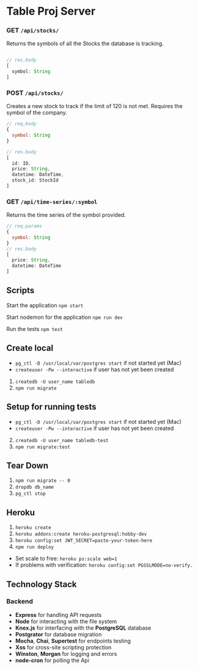 # Table Proj Server

### GET `/api/stocks/`

Returns the symbols of all the Stocks the database is tracking.

```js

// res.body
[
  symbol: String
]
```

### POST `/api/stocks/`

Creates a new stock to track if the limit of 120 is not met. Requires the symbol of the company.

```js
// req.body
{
  symbol: String
}

// res.body
[
  id: ID,
  price: String,
  datetime: DateTime,
  stock_id: StockId
]
```

### GET `/api/time-series/:symbol`

Returns the time series of the symbol provided.

```js
// req.params
{
  symbol: String
}
// res.body
[
  price: String,
  datetime: DateTime
]
```

## Scripts

Start the application `npm start`

Start nodemon for the application `npm run dev`

Run the tests `npm test`

## Create local

- `pg_ctl -D /usr/local/var/postgres start` if not started yet (Mac)
- `createuser -Pw --interactive` if user has not yet been created

1. `createdb -U user_name tabledb`
2. `npm run migrate`

## Setup for running tests

- `pg_ctl -D /usr/local/var/postgres start` if not started yet (Mac)
- `createuser -Pw --interactive` if user has not yet been created

2. `createdb -U user_name tabledb-test`
3. `npm run migrate:test`

## Tear Down

1. `npm run migrate -- 0`
2. `dropdb db_name`
3. `pg_ctl stop`

## Heroku

1. `heroku create`
2. `heroku addons:create heroku-postgresql:hobby-dev`
3. `heroku config:set JWT_SECRET=paste-your-token-here`
4. `npm run deploy`

- Set scale to free: `heroku ps:scale web=1`
- If problems with verification: `heroku config:set PGSSLMODE=no-verify.`

## Technology Stack

### Backend

- **Express** for handling API requests
- **Node** for interacting with the file system
- **Knex.js** for interfacing with the **PostgreSQL** database
- **Postgrator** for database migration
- **Mocha**, **Chai**, **Supertest** for endpoints testing
- **Xss** for cross-site scripting protection
- **Winston**, **Morgan** for logging and errors
- **node-cron** for polling the Api
